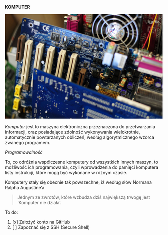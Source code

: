 __KOMPUTER__

![komputer](komputer1.jpg)

 *Komputer* jest to maszyna elektroniczna przeznaczona do przetwarzania informacji, oraz posiadające zdolność wykonywania wielokrotnie, automatycznie powtarzanych obliczeń, według algorytmicznego wzorca zwanego programem.

*_Programowalność_*

To, co odróżnia współczesne komputery od wszystkich innych maszyn, to możliwość ich programowania, czyli wprowadzenia do pamięci komputera listy instrukcji, które mogą być wykonane w różnym czasie.

Komputery stały się obecnie tak powszechne, iż według słów Normana Ralpha Augustine’a

> Jednym ze zwrotów, które wzbudza dziś największą trwogę jest ‘Komputer nie działa’.


To do:

1. [x] Założyć konto na GitHub
2. [ ] Zapoznać się z SSH (Secure Shell)
